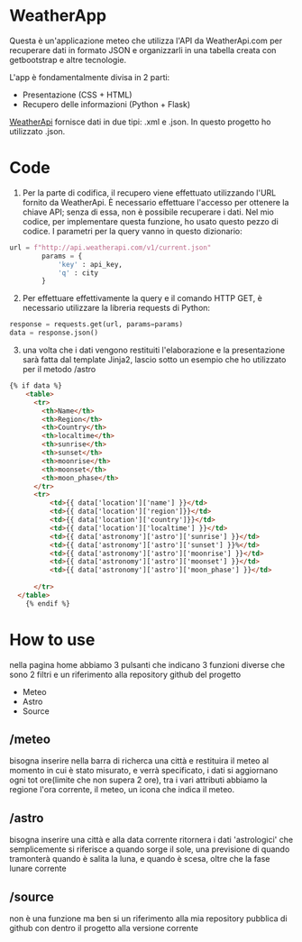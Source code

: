 # WeatherApp

Questa è un'applicazione meteo che utilizza l'API da WeatherApi.com per recuperare dati in formato JSON e organizzarli in una tabella creata con getbootstrap e altre tecnologie.

L'app è fondamentalmente divisa in 2 parti:

* Presentazione (CSS + HTML)
* Recupero delle informazioni (Python + Flask)

[WeatherApi](https://www.weatherapi.com/docs/) fornisce dati in due tipi: .xml e .json. In questo progetto ho utilizzato .json.

# Code

1. Per la parte di codifica, il recupero viene effettuato utilizzando l'URL fornito da WeatherApi. È necessario effettuare l'accesso per ottenere la chiave API; senza di essa, non è possibile recuperare i dati. Nel mio codice, per implementare questa funzione, ho usato questo pezzo di codice. I parametri per la query vanno in questo dizionario:

```python
url = f"http://api.weatherapi.com/v1/current.json"
        params = {
            'key' : api_key,
            'q' : city
        }
```


2. Per effettuare effettivamente la query e il comando HTTP GET, è necessario utilizzare la libreria requests di Python:

```python
response = requests.get(url, params=params)
data = response.json()

```

3. una volta che i dati vengono restituiti l'elaborazione e la presentazione sarà fatta dal template Jinja2, lascio sotto un esempio che ho utilizzato per il metodo /astro


``` html
{% if data %}
    <table>
      <tr>
        <th>Name</th>
        <th>Region</th>
        <th>Country</th>
        <th>localtime</th>
        <th>sunrise</th>
        <th>sunset</th>
        <th>moonrise</th>
        <th>moonset</th>
        <th>moon_phase</th>
      </tr>
      <tr>
          <td>{{ data['location']['name'] }}</td>
          <td>{{ data['location']['region']}}</td>
          <td>{{ data['location']['country']}}</td>
          <td>{{ data['location']['localtime'] }}</td>
          <td>{{ data['astronomy']['astro']['sunrise'] }}</td>
          <td>{{ data['astronomy']['astro']['sunset'] }}%</td>
          <td>{{ data['astronomy']['astro']['moonrise'] }}</td>
          <td>{{ data['astronomy']['astro']['moonset'] }}</td>
          <td>{{ data['astronomy']['astro']['moon_phase'] }}</td>
        
      </tr>
  </table>
    {% endif %}
```

 # How to use

 nella pagina home abbiamo 3 pulsanti che indicano 3 funzioni diverse che sono 2 filtri e un riferimento alla repository github del progetto

 * Meteo
 * Astro
 * Source


 ## /meteo

 bisogna inserire nella barra di richerca una città e restituira il meteo al momento in cui è stato misurato, e verrà specificato, i dati si aggiornano ogni tot ore(limite che non supera 2 ore), tra i vari attributi abbiamo la regione l'ora corrente, il meteo, un icona che indica il meteo.

 ## /astro

 bisogna inserire una città e alla data corrente ritornera i dati 'astrologici' che semplicemente si riferisce a quando sorge il sole, una previsione di quando tramonterà quando è salita la luna, e quando è scesa, oltre che la fase lunare corrente

 ## /source

 non è una funzione ma ben si un riferimento alla mia repository pubblica di github con dentro il progetto alla versione corrente  
